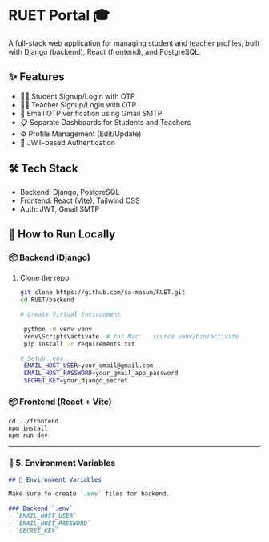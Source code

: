 # RUET Portal 🎓

A full-stack web application for managing student and teacher profiles, built with Django (backend), React (frontend), and PostgreSQL.

## ✨ Features

- 👨‍🎓 Student Signup/Login with OTP
- 👨‍🏫 Teacher Signup/Login with OTP
- 🔐 Email OTP verification using Gmail SMTP
- 📋 Separate Dashboards for Students and Teachers
- ⚙️ Profile Management (Edit/Update)
- 🔁 JWT-based Authentication


## 🛠️ Tech Stack

- Backend: Django, PostgreSQL
- Frontend: React (Vite), Tailwind CSS
- Auth: JWT, Gmail SMTP


## 🚀 How to Run Locally

### 📦 Backend (Django)
1. Clone the repo:
   ```bash
   git clone https://github.com/sa-masum/RUET.git
   cd RUET/backend

   # Create Virtual Environment 

    python -m venv venv
    venv\Scripts\activate  # for Mac:   source venv/bin/activate
    pip install -r requirements.txt

   # Setup .env
    EMAIL_HOST_USER=your_email@gmail.com
    EMAIL_HOST_PASSWORD=your_gmail_app_password
    SECRET_KEY=your_django_secret

### 📦 Frontend (React + Vite)
    cd ../frontend
    npm install
    npm run dev



---

### 🔐 5. **Environment Variables**

```md
## 🔐 Environment Variables

Make sure to create `.env` files for backend.

### Backend `.env`
- `EMAIL_HOST_USER`
- `EMAIL_HOST_PASSWORD`
- `SECRET_KEY`



